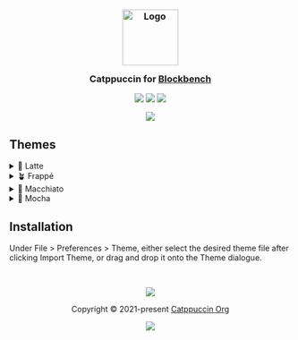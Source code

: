 <h3 align="center">
	<img src="https://raw.githubusercontent.com/catppuccin/catppuccin/main/assets/logos/exports/1544x1544_circle.png" width="100" alt="Logo"/><br/>
	<img src="https://raw.githubusercontent.com/catppuccin/catppuccin/main/assets/misc/transparent.png" height="30" width="0px"/>
	Catppuccin for <a href="https://www.blockbench.net/">Blockbench</a>
	<img src="https://raw.githubusercontent.com/catppuccin/catppuccin/main/assets/misc/transparent.png" height="30" width="0px"/>
</h3>

<p align="center">
	<a href="https://github.com/catppuccin/blockbench/stargazers"><img src="https://img.shields.io/github/stars/catppuccin/blockbench?colorA=363a4f&colorB=b7bdf8&style=for-the-badge"></a>
	<a href="https://github.com/catppuccin/blockbench/issues"><img src="https://img.shields.io/github/issues/catppuccin/blockbench?colorA=363a4f&colorB=f5a97f&style=for-the-badge"></a>
	<a href="https://github.com/catppuccin/blockbench/contributors"><img src="https://img.shields.io/github/contributors/catppuccin/blockbench?colorA=363a4f&colorB=a6da95&style=for-the-badge"></a>
</p>

<p align="center">
	<img src="./assets/preview.webp"/>
</p>

## Themes

<details>
<summary>🌻 Latte</summary>
	<img src="./assets/Latte.png">
</details>
<details>
<summary>🪴 Frappé</summary>
	<img src="./assets/Frappe.png">
</details>
<details>
<summary>🌺 Macchiato</summary>
	<img src="./assets/Macchiato.png">
</details>
<details>
<summary>🌿 Mocha</summary>
	<img src="./assets/Mocha.png">
</details>

## Installation

Under File > Preferences > Theme, either select the desired theme file
after clicking Import Theme, or drag and drop it onto the Theme dialogue.

<!-- ## 💝 Thanks to

- [Human](https://github.com/catppuccin) -->

&nbsp;

<p align="center">
	<img src="https://raw.githubusercontent.com/catppuccin/catppuccin/main/assets/footers/gray0_ctp_on_line.svg?sanitize=true" />
</p>

<p align="center">
	Copyright &copy; 2021-present <a href="https://github.com/catppuccin" target="_blank">Catppuccin Org</a>
</p>

<p align="center">
	<a href="https://github.com/catppuccin/catppuccin/blob/main/LICENSE"><img src="https://img.shields.io/static/v1.svg?style=for-the-badge&label=License&message=MIT&logoColor=d9e0ee&colorA=363a4f&colorB=b7bdf8"/></a>
</p>
